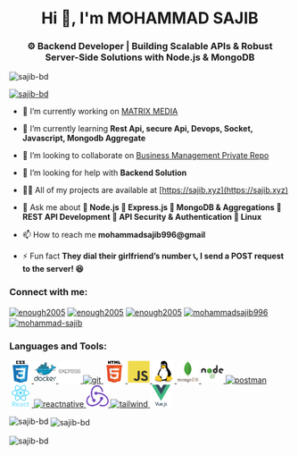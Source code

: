 <h1 align="center">Hi 👋, I'm MOHAMMAD SAJIB</h1>
<h3 align="center">⚙️ Backend Developer | Building Scalable APIs & Robust Server-Side Solutions with Node.js & MongoDB</h3>

<p align="left"> <img src="https://komarev.com/ghpvc/?username=sajib-bd&label=Profile%20views&color=0e75b6&style=flat" alt="sajib-bd" /> </p>

<p align="left"> <a href="https://github.com/ryo-ma/github-profile-trophy"><img src="https://github-profile-trophy.vercel.app/?username=sajib-bd" alt="sajib-bd" /></a> </p>

- 🔭 I’m currently working on [MATRIX MEDIA](https://matrix-media.vercel.app)

- 🌱 I’m currently learning **Rest Api, secure Api, Devops, Socket, Javascript, Mongodb Aggregate**

- 👯 I’m looking to collaborate on [Business Management Private Repo](https://github.com/sajib-bd/business-management)

- 🤝 I’m looking for help with **Backend Solution**

- 👨‍💻 All of my projects are available at [https://sajib.xyz](https://sajib.xyz)

- 💬 Ask me about **🔹 Node.js 🔹 Express.js 🔹 MongoDB & Aggregations 🔹 REST API Development 🔹 API Security & Authentication 🔹 Linux**

- 📫 How to reach me **mohammadsajib996@gmail**

- ⚡ Fun fact **They dial their girlfriend’s number 📞, I send a POST request to the server! 😆**

<h3 align="left">Connect with me:</h3>
<p align="left">
<a href="https://twitter.com/enough2005" target="blank"><img align="center" src="https://raw.githubusercontent.com/rahuldkjain/github-profile-readme-generator/master/src/images/icons/Social/twitter.svg" alt="enough2005" height="30" width="40" /></a>
<a href="https://linkedin.com/in/enough2005" target="blank"><img align="center" src="https://raw.githubusercontent.com/rahuldkjain/github-profile-readme-generator/master/src/images/icons/Social/linked-in-alt.svg" alt="enough2005" height="30" width="40" /></a>
<a href="https://fb.com/enough2005" target="blank"><img align="center" src="https://raw.githubusercontent.com/rahuldkjain/github-profile-readme-generator/master/src/images/icons/Social/facebook.svg" alt="enough2005" height="30" width="40" /></a>
<a href="https://instagram.com/mohammadsajib996" target="blank"><img align="center" src="https://raw.githubusercontent.com/rahuldkjain/github-profile-readme-generator/master/src/images/icons/Social/instagram.svg" alt="mohammadsajib996" height="30" width="40" /></a>
<a href="https://www.leetcode.com/mohammad-sajib" target="blank"><img align="center" src="https://raw.githubusercontent.com/rahuldkjain/github-profile-readme-generator/master/src/images/icons/Social/leet-code.svg" alt="mohammad-sajib" height="30" width="40" /></a>
</p>

<h3 align="left">Languages and Tools:</h3>
<p align="left"> <a href="https://www.w3schools.com/css/" target="_blank" rel="noreferrer"> <img src="https://raw.githubusercontent.com/devicons/devicon/master/icons/css3/css3-original-wordmark.svg" alt="css3" width="40" height="40"/> </a> <a href="https://www.docker.com/" target="_blank" rel="noreferrer"> <img src="https://raw.githubusercontent.com/devicons/devicon/master/icons/docker/docker-original-wordmark.svg" alt="docker" width="40" height="40"/> </a> <a href="https://expressjs.com" target="_blank" rel="noreferrer"> <img src="https://raw.githubusercontent.com/devicons/devicon/master/icons/express/express-original-wordmark.svg" alt="express" width="40" height="40"/> </a> <a href="https://git-scm.com/" target="_blank" rel="noreferrer"> <img src="https://www.vectorlogo.zone/logos/git-scm/git-scm-icon.svg" alt="git" width="40" height="40"/> </a> <a href="https://www.w3.org/html/" target="_blank" rel="noreferrer"> <img src="https://raw.githubusercontent.com/devicons/devicon/master/icons/html5/html5-original-wordmark.svg" alt="html5" width="40" height="40"/> </a> <a href="https://developer.mozilla.org/en-US/docs/Web/JavaScript" target="_blank" rel="noreferrer"> <img src="https://raw.githubusercontent.com/devicons/devicon/master/icons/javascript/javascript-original.svg" alt="javascript" width="40" height="40"/> </a> <a href="https://www.linux.org/" target="_blank" rel="noreferrer"> <img src="https://raw.githubusercontent.com/devicons/devicon/master/icons/linux/linux-original.svg" alt="linux" width="40" height="40"/> </a> <a href="https://www.mongodb.com/" target="_blank" rel="noreferrer"> <img src="https://raw.githubusercontent.com/devicons/devicon/master/icons/mongodb/mongodb-original-wordmark.svg" alt="mongodb" width="40" height="40"/> </a> <a href="https://nodejs.org" target="_blank" rel="noreferrer"> <img src="https://raw.githubusercontent.com/devicons/devicon/master/icons/nodejs/nodejs-original-wordmark.svg" alt="nodejs" width="40" height="40"/> </a> <a href="https://postman.com" target="_blank" rel="noreferrer"> <img src="https://www.vectorlogo.zone/logos/getpostman/getpostman-icon.svg" alt="postman" width="40" height="40"/> </a> <a href="https://reactjs.org/" target="_blank" rel="noreferrer"> <img src="https://raw.githubusercontent.com/devicons/devicon/master/icons/react/react-original-wordmark.svg" alt="react" width="40" height="40"/> </a> <a href="https://reactnative.dev/" target="_blank" rel="noreferrer"> <img src="https://reactnative.dev/img/header_logo.svg" alt="reactnative" width="40" height="40"/> </a> <a href="https://redux.js.org" target="_blank" rel="noreferrer"> <img src="https://raw.githubusercontent.com/devicons/devicon/master/icons/redux/redux-original.svg" alt="redux" width="40" height="40"/> </a> <a href="https://tailwindcss.com/" target="_blank" rel="noreferrer"> <img src="https://www.vectorlogo.zone/logos/tailwindcss/tailwindcss-icon.svg" alt="tailwind" width="40" height="40"/> </a> <a href="https://vuejs.org/" target="_blank" rel="noreferrer"> <img src="https://raw.githubusercontent.com/devicons/devicon/master/icons/vuejs/vuejs-original-wordmark.svg" alt="vuejs" width="40" height="40"/> </a> </p>

<p><img align="left" src="https://github-readme-stats.vercel.app/api/top-langs?username=sajib-bd&show_icons=true&locale=en&layout=compact" alt="sajib-bd" /></p>

<p>&nbsp;<img align="center" src="https://github-readme-stats.vercel.app/api?username=sajib-bd&show_icons=true&locale=en" alt="sajib-bd" /></p>

<p><img align="center" src="https://github-readme-streak-stats.herokuapp.com/?user=sajib-bd&" alt="sajib-bd" /></p>
